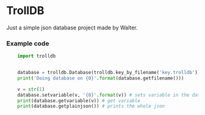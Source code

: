# TrollDB
Just a simple json database project made by Walter.

### Example code
```py
    import trolldb


    database = trolldb.Database(trolldb.key_by_filename('key.trolldb')) # new database
    print('Doing database on {0}'.format(database.getfilename())) 

    v = str(1)
    database.setvariable(v, '{0}'.format(v)) # sets variable in the database
    print(database.getvariable(v)) # get variable 
    print(database.getplainjson()) # prints the whole json
```

